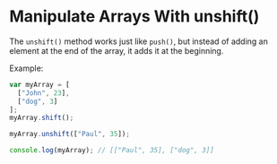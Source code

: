 # Manipulate Arrays With unshift()

The `unshift()` method works just like `push()`, but instead of adding an element at the end of the array, it adds it at the beginning.

Example:

```js
var myArray = [
  ["John", 23],
  ["dog", 3]
];
myArray.shift();

myArray.unshift(["Paul", 35]);

console.log(myArray); // [["Paul", 35], ["dog", 3]]
```
